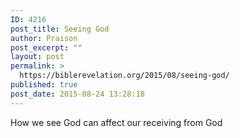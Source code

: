 ```yaml
---
ID: 4216
post_title: Seeing God
author: Praison
post_excerpt: ""
layout: post
permalink: >
  https://biblerevelation.org/2015/08/seeing-god/
published: true
post_date: 2015-08-24 13:28:18
---
```

How we see God can affect our receiving from God